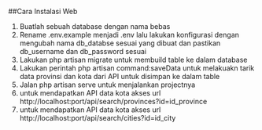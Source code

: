 ##Cara Instalasi Web
1. Buatlah sebuah database dengan nama bebas
2. Rename .env.example menjadi .env lalu lakukan konfigurasi  dengan mengubah nama db_databse sesuai yang dibuat dan pastikan  db_username dan db_password sesuai
3. Lakukan php artisan migrate untuk membuild table ke dalam database
4. Lakukan perintah php artisan command:saveData untuk melakuakn tarik data provinsi dan kota dari API untuk disimpan ke dalam table
5. Jalan php artisan serve untuk menjalankan projectnya
6. untuk mendapatkan API data kota akses url http://localhost:port/api/search/provinces?id=id_province
7. untuk mendapatkan API data kota akses url http://localhost:port/api/search/cities?id=id_city

